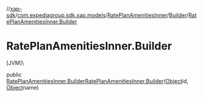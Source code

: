 //[xap-sdk](../../../../index.md)/[com.expediagroup.sdk.xap.models](../../index.md)/[RatePlanAmenitiesInner](../index.md)/[Builder](index.md)/[RatePlanAmenitiesInner.Builder](-rate-plan-amenities-inner.-builder.md)

# RatePlanAmenitiesInner.Builder

[JVM]\

public [RatePlanAmenitiesInner.Builder](index.md)[RatePlanAmenitiesInner.Builder](-rate-plan-amenities-inner.-builder.md)([Object](https://docs.oracle.com/javase/8/docs/api/java/lang/Object.html)id, [Object](https://docs.oracle.com/javase/8/docs/api/java/lang/Object.html)name)

